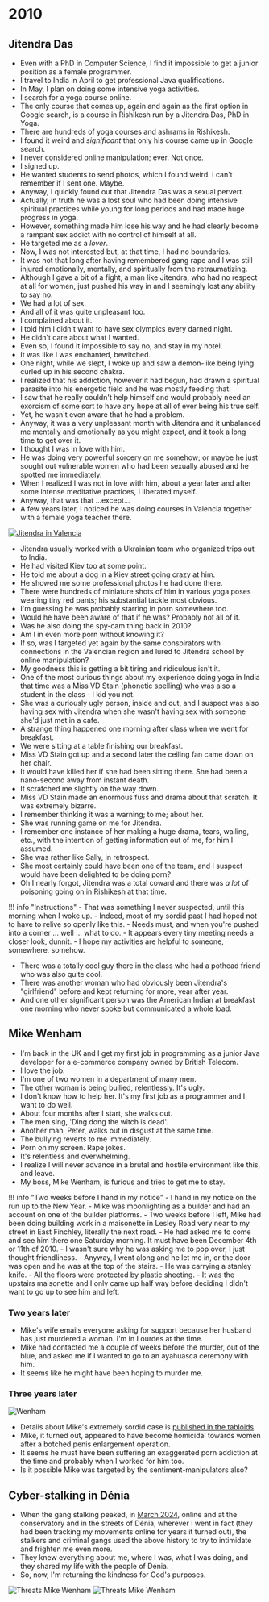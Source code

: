 # 2010

<div id="google_translate_element"></div>
<script type="text/javascript" src="//translate.google.com/translate_a/element.js?cb=googleTranslateElementInit"></script>
<script type="text/javascript">
function googleTranslateElementInit() {
  new google.translate.TranslateElement({pageLanguage: 'en'}, 'google_translate_element');
}
</script>

## Jitendra Das

- Even with a PhD in Computer Science, I find it impossible to get a junior position as a female programmer.
- I travel to India in April to get professional Java qualifications.
- In May, I plan on doing some intensive yoga activities.
- I search for a yoga course online.
- The only course that comes up, again and again as the first option in Google search, is a course in Rishikesh run by a Jitendra Das, PhD in Yoga.
- There are hundreds of yoga courses and ashrams in Rishikesh. 
- I found it weird and *significant* that only his course came up in Google search.
- I never considered online manipulation; ever. Not once.
- I signed up.
- He wanted students to send photos, which I found weird. I can't remember if I sent one. Maybe.
- Anyway, I quickly found out that Jitendra Das was a sexual pervert.
- Actually, in truth he was a lost soul who had been doing intensive spiritual practices while young for long periods and had made huge progress in yoga.
- However, something made him lose his way and he had clearly become a rampant sex addict with no control of himself at all.
- He targeted me as a *lover*.
- Now, I was not interested but, at that time, I had no boundaries.
- It was not that long after having remembered gang rape and I was still injured emotionally, mentally, and spiritually from the retraumatizing.
- Although I gave a bit of a fight, a man like Jitendra, who had no respect at all for women, just pushed his way in and I seemingly lost any ability to say no.
- We had a lot of sex.
- And all of it was quite unpleasant too.
- I complained about it.
- I told him I didn't want to have sex olympics every darned night.
- He didn't care about what I wanted.
- Even so, I found it impossible to say no, and stay in my hotel.
- It was like I was enchanted, bewitched.
- One night, while we slept, I woke up and saw a demon-like being lying curled up in his second chakra.
- I realized that his addiction, however it had begun, had drawn a spiritual parasite into his energetic field and he was mostly feeding that.
- I saw that he really couldn't help himself and would probably need an exorcism of some sort to have any hope at all of ever being his true self.
- Yet, he wasn't even aware that he had a problem.
- Anyway, it was a very unpleasant month with Jitendra and it unbalanced me mentally and emotionally as you might expect, and it took a long time to get over it.
- I thought I was in love with him. 
- He was doing very powerful sorcery on me somehow; or maybe he just sought out vulnerable women who had been sexually abused and he spotted me immediately.
- When I realized I was not in love with him, about a year later and after some intense meditative practices, I liberated myself.
- Anyway, that was that ...except...
- A few years later, I noticed he was doing courses in Valencia together with a female yoga teacher there.

[![Jitendra in Valencia](../../content/images/jitendra-in-valencia.png)](https://www.facebook.com/events/799780983439933/)

- Jitendra usually worked with a Ukrainian team who organized trips out to India.
- He had visited Kiev too at some point.
- He told me about a dog in a Kiev street going crazy at him.
- He showed me some professional photos he had done there. 
- There were hundreds of miniature shots of him in various yoga poses wearing tiny red pants; his substantial tackle most obvious.
- I'm guessing he was probably starring in porn somewhere too.
- Would he have been aware of that if he was? Probably not all of it.
- Was he also doing the spy-cam thing back in 2010?
- Am I in even more porn without knowing it?
- If so, was I targeted yet again by the same conspirators with connections in the Valencian region and lured to Jitendra school by online manipulation?
- My goodness this is getting a bit tiring and ridiculous isn't it.
- One of the most curious things about my experience doing yoga in India that time was a Miss VD Stain (phonetic spelling) who was also a student in the class - I kid you not.
- She was a curiously ugly person, inside and out, and I suspect was also having sex with Jitendra when she wasn't having sex with someone she'd just met in a cafe.
- A strange thing happened one morning after class when we went for breakfast.
- We were sitting at a table finishing our breakfast. 
- Miss VD Stain got up and a second later the ceiling fan came down on her chair.
- It would have killed her if she had been sitting there. She had been a nano-second away from instant death.
- It scratched me slightly on the way down.
- Miss VD Stain made an enormous fuss and drama about that scratch. It was extremely bizarre.
- I remember thinking it was a warning; to me; about her.
- She was running game on me for Jitendra. 
- I remember one instance of her making a huge drama, tears, wailing, etc., with the intention of getting information out of me, for him I assumed.
- She was rather like Sally, in retrospect.
- She most certainly could have been one of the team, and I suspect would have been delighted to be doing porn?
- Oh I nearly forgot, Jitendra was a total coward and there was *a lot* of poisoning going on in Rishikesh at that time.

!!! info "Instructions"
    - That was something I never suspected, until this morning when I woke up.
    - Indeed, most of my sordid past I had hoped not to have to relive so openly like this.
    - Needs must, and when you're pushed into a corner ... well ... what to do.
    - It appears every tiny meeting needs a closer look, dunnit.
    - I hope my activities are helpful to someone, somewhere, somehow.

- There was a totally cool guy there in the class who had a pothead friend who was also quite cool.
- There was another woman who had obviously been Jitendra's "girlfriend" before and kept returning for more, year after year.
- And one other significant person was the American Indian at breakfast one morning who never spoke but communicated a whole load.

## Mike Wenham

- I'm back in the UK and I get my first job in programming as a junior Java developer for a e-commerce company owned by British Telecom.
- I love the job.
- I'm one of two women in a department of many men.
- The other woman is being bullied, relentlessly. It's ugly.
- I don't know how to help her. It's my first job as a programmer and I want to do well.
- About four months after I start, she walks out.
- The men sing, 'Ding dong the witch is dead'.
- Another man, Peter, walks out in disgust at the same time.
- The bullying reverts to me immediately.
- Porn on my screen. Rape jokes.
- It's relentless and overwhelming.
- I realize I will never advance in a brutal and hostile environment like this, and leave.
- My boss, Mike Wenham, is furious and tries to get me to stay.

!!! info "Two weeks before I hand in my notice"
    - I hand in my notice on the run up to the New Year.
    - Mike was moonlighting as a builder and had an account on one of the builder platforms.
    - Two weeks before I left, Mike had been doing building work in a maisonette in Lesley Road very near to my street in East Finchley, literally the next road.
    - He had asked me to come and see him there one Saturday morning. It must have been December 4th or 11th of 2010.
    - I wasn't sure why he was asking me to pop over, I just thought friendliness.
    - Anyway, I went along and he let me in, or the door was open and he was at the top of the stairs. 
    - He was carrying a stanley knife.
    - All the floors were protected by plastic sheeting.
    - It was the upstairs maisonette and I only came up half way before deciding I didn't want to go up to see him and left.

### Two years later

- Mike's wife emails everyone asking for support because her husband has just murdered a woman. I'm in Lourdes at the time.
- Mike had contacted me a couple of weeks before the murder, out of the blue, and asked me if I wanted to go to an ayahuasca ceremony with him.
- It seems like he might have been hoping to murder me.

### Three years later

![Wenham](../../content/images/wenham.png)

- Details about Mike's extremely sordid case is [published in the tabloids](https://www.mirror.co.uk/news/uk-news/michael-wenham-dad-who-decapitated-5071160).
- Mike, it turned out, appeared to have become homicidal towards women after a botched penis enlargement operation.
- It seems he must have been suffering an exaggerated porn addiction at the time and probably when I worked for him too.
- Is it possible Mike was targeted by the sentiment-manipulators also?

## Cyber-stalking in Dénia

- When the gang stalking peaked, in [March 2024](../2024/march.md), online and at the conservatory and in the streets of Dénia, wherever I went in fact (they had been tracking my movements online for years it turned out), the stalkers and criminal gangs used the above history to try to intimidate and frighten me even more. 
- They knew everything about me, where I was, what I was doing, and they shared my life with the people of Dénia.
- So, now, I'm returning the kindness for God's purposes. 

![Threats Mike Wenham](../../content/images/threats/mike-wenham/march-threats-mike-wenham-1.png)
![Threats Mike Wenham](../../content/images/threats/mike-wenham/march-threats-mike-wenham-2.png)

